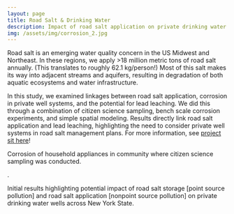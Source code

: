 ```yaml
---
layout: page
title: Road Salt & Drinking Water
description: Impact of road salt application on private drinking water systems
img: /assets/img/corrosion_2.jpg
---
```


Road salt is an emerging water quality concern in the US Midwest and Northeast. In these regions, we apply >18 million metric tons of road salt annually. (This translates to roughly 62.1 kg/person!) Most of this salt makes its way into adjacent streams and aquifers, resulting in degradation of both aquatic ecosystems and water infrastructure. 

In this study, we examined linkages between road salt application, corrosion in private well systems, and the potential for lead leaching. We did this through a combination of citizen science sampling, bench scale corrosion experiments, and simple spatial modeling. Results directly link road salt application and lead leaching, highlighting the need to consider private well systems in road salt management plans. For more information, see [project sit here](http://www.uswaterstudy.org/projects/lead-in-water/orleans_new-york/)!


<div class="img_row">
    <img class="col center" src="{{ site.baseurl }}/assets/img/corrosion.jpg" alt=""/>
</div> 
<div class="col three caption">
Corrosion of household appliances in community where citizen science sampling was conducted.
</div>

.

<div class="img_row">
    <img class="col center" src="{{ site.baseurl }}/assets/img/NY.jpg" alt=""/>
</div> 
<div class="col three caption">
Initial results highlighting potential impact of road salt storage [point source pollution] and road salt application [nonpoint source pollution] on private drinking water wells across New York State.   
</div>






